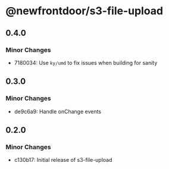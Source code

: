 # @newfrontdoor/s3-file-upload

## 0.4.0

### Minor Changes

- 7180034: Use `ky/umd` to fix issues when building for sanity

## 0.3.0

### Minor Changes

- de9c6a9: Handle onChange events

## 0.2.0

### Minor Changes

- c130b17: Initial release of s3-file-upload
